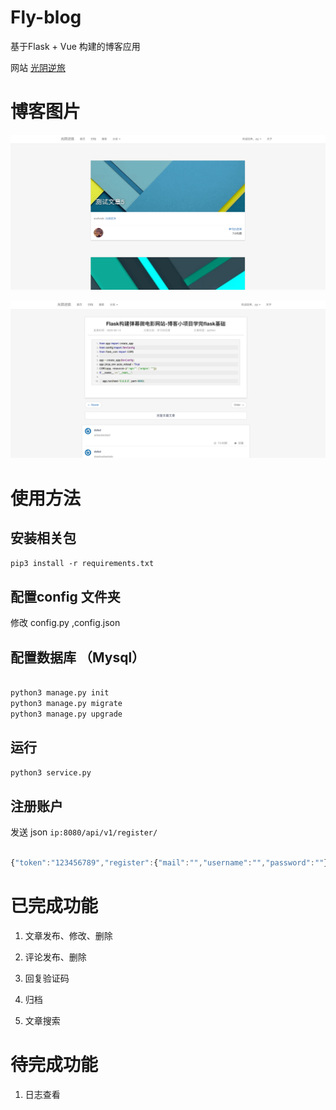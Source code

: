 
# Fly-blog

基于Flask + Vue 构建的博客应用

网站 [光阴逆旅](https://flask.gynl.xyz/)

# 博客图片

![1](https://raw.githubusercontent.com/779505388/Fly-blog/master/example/QQ20200614-230114.png)

![2](https://raw.githubusercontent.com/779505388/Fly-blog/master/example/QQ20200614-230138.png)

# 使用方法

## 安装相关包

` pip3 install -r requirements.txt `

## 配置config 文件夹

修改 config.py ,config.json

## 配置数据库 （Mysql）

``` python

python3 manage.py init
python3 manage.py migrate
python3 manage.py upgrade

```

## 运行

` python3 service.py `

## 注册账户

 发送 json `ip:8080/api/v1/register/`

``` javascript

{"token":"123456789","register":{"mail":"","username":"","password":""}}

```

# 已完成功能

1. 文章发布、修改、删除

2. 评论发布、删除

3. 回复验证码

4. 归档

5. 文章搜索

# 待完成功能

1. 日志查看  
